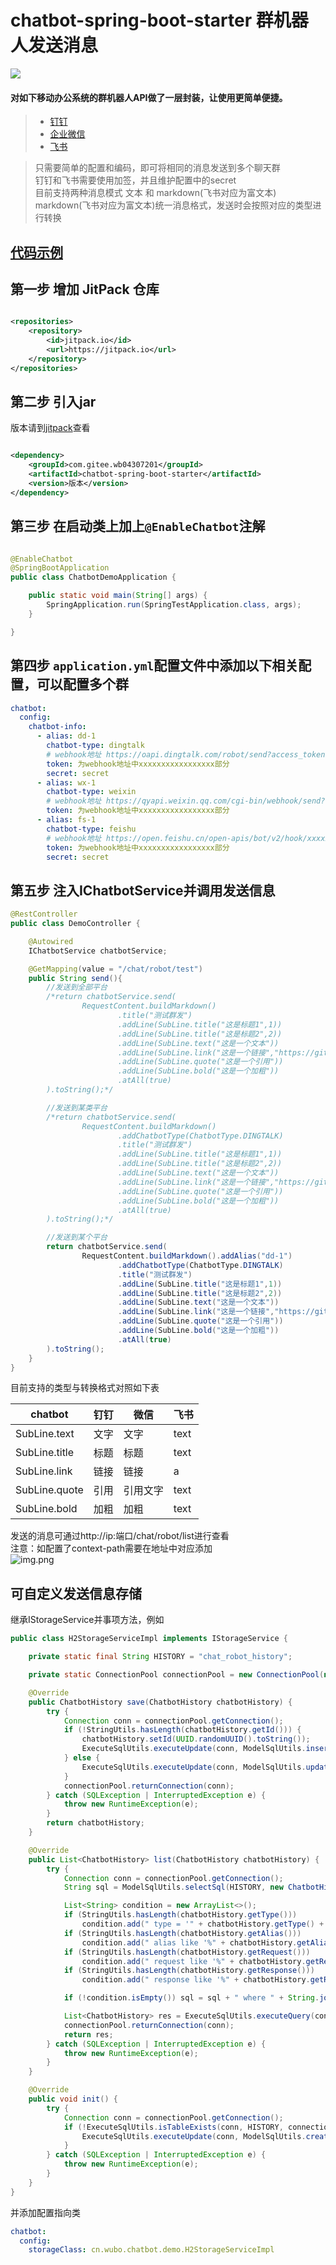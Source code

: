 # chatbot-spring-boot-starter 群机器人发送消息

[![](https://jitpack.io/v/com.gitee.wb04307201/chatbot-spring-boot-starter.svg)](https://jitpack.io/#com.gitee.wb04307201/chatbot-spring-boot-starter)

#### 对如下移动办公系统的群机器人API做了一层封装，让使用更简单便捷。

> - [钉钉](https://open.dingtalk.com/document/group/custom-robot-access)
> - [企业微信](https://developer.work.weixin.qq.com/document/path/91770)
> - [飞书](https://open.feishu.cn/document/ukTMukTMukTM/ucTM5YjL3ETO24yNxkjN)

> 只需要简单的配置和编码，即可将相同的消息发送到多个聊天群  
> 钉钉和飞书需要使用加签，并且维护配置中的secret  
> 目前支持两种消息模式 文本 和 markdown(飞书对应为富文本)  
> markdown(飞书对应为富文本)统一消息格式，发送时会按照对应的类型进行转换

## [代码示例](https://gitee.com/wb04307201/chatbot-demo)

## 第一步 增加 JitPack 仓库

```xml

<repositories>
    <repository>
        <id>jitpack.io</id>
        <url>https://jitpack.io</url>
    </repository>
</repositories>
```

## 第二步 引入jar

版本请到[jitpack](https://jitpack.io/#com.gitee.wb04307201/chatbot-spring-boot-starter)查看

```xml

<dependency>
    <groupId>com.gitee.wb04307201</groupId>
    <artifactId>chatbot-spring-boot-starter</artifactId>
    <version>版本</version>
</dependency>
```

## 第三步 在启动类上加上`@EnableChatbot`注解

```java

@EnableChatbot
@SpringBootApplication
public class ChatbotDemoApplication {

    public static void main(String[] args) {
        SpringApplication.run(SpringTestApplication.class, args);
    }

}
```

## 第四步 `application.yml`配置文件中添加以下相关配置，可以配置多个群

```yaml
chatbot:
  config:
    chatbot-info:
      - alias: dd-1
        chatbot-type: dingtalk
        # webhook地址 https://oapi.dingtalk.com/robot/send?access_token=xxxxxxxxxxxxxxxxx
        token: 为webhook地址中xxxxxxxxxxxxxxxxx部分
        secret: secret
      - alias: wx-1
        chatbot-type: weixin
        # webhook地址 https://qyapi.weixin.qq.com/cgi-bin/webhook/send?key=xxxxxxxxxxxxxxxxx
        token: 为webhook地址中xxxxxxxxxxxxxxxxx部分
      - alias: fs-1
        chatbot-type: feishu
        # webhook地址 https://open.feishu.cn/open-apis/bot/v2/hook/xxxxxxxxxxxxxxxxx
        token: 为webhook地址中xxxxxxxxxxxxxxxxx部分
        secret: secret
```

## 第五步 注入IChatbotService并调用发送信息

```java
@RestController
public class DemoController {

    @Autowired
    IChatbotService chatbotService;

    @GetMapping(value = "/chat/robot/test")
    public String send(){
        //发送到全部平台
        /*return chatbotService.send(
                RequestContent.buildMarkdown()
                        .title("测试群发")
                        .addLine(SubLine.title("这是标题1",1))
                        .addLine(SubLine.title("这是标题2",2))
                        .addLine(SubLine.text("这是一个文本"))
                        .addLine(SubLine.link("这是一个链接","https://gitee.com/wb04307201/chatbot-spring-boot-starter"))
                        .addLine(SubLine.quote("这是一个引用"))
                        .addLine(SubLine.bold("这是一个加粗"))
                        .atAll(true)
        ).toString();*/

        //发送到某类平台
        /*return chatbotService.send(
                RequestContent.buildMarkdown()
                        .addChatbotType(ChatbotType.DINGTALK)
                        .title("测试群发")
                        .addLine(SubLine.title("这是标题1",1))
                        .addLine(SubLine.title("这是标题2",2))
                        .addLine(SubLine.text("这是一个文本"))
                        .addLine(SubLine.link("这是一个链接","https://gitee.com/wb04307201/chatbot-spring-boot-starter"))
                        .addLine(SubLine.quote("这是一个引用"))
                        .addLine(SubLine.bold("这是一个加粗"))
                        .atAll(true)
        ).toString();*/

        //发送到某个平台
        return chatbotService.send(
                RequestContent.buildMarkdown().addAlias("dd-1")
                        .addChatbotType(ChatbotType.DINGTALK)
                        .title("测试群发")
                        .addLine(SubLine.title("这是标题1",1))
                        .addLine(SubLine.title("这是标题2",2))
                        .addLine(SubLine.text("这是一个文本"))
                        .addLine(SubLine.link("这是一个链接","https://gitee.com/wb04307201/chatbot-spring-boot-starter"))
                        .addLine(SubLine.quote("这是一个引用"))
                        .addLine(SubLine.bold("这是一个加粗"))
                        .atAll(true)
        ).toString();
    }
}
```

目前支持的类型与转换格式对照如下表

| chatbot       | 钉钉  | 微信   | 飞书   |
|---------------|-----|------|------|
| SubLine.text  | 文字  | 文字   | text |
| SubLine.title | 标题  | 标题   | text |
| SubLine.link  | 链接  | 链接   | a    |
| SubLine.quote | 引用  | 引用文字 | text |
| SubLine.bold  | 加粗  | 加粗   | text |

发送的消息可通过http://ip:端口/chat/robot/list进行查看  
注意：如配置了context-path需要在地址中对应添加  
![img.png](img.png)


## 可自定义发送信息存储
继承IStorageService并事项方法，例如
```java
public class H2StorageServiceImpl implements IStorageService {

    private static final String HISTORY = "chat_robot_history";

    private static ConnectionPool connectionPool = new ConnectionPool(new ConnectionParam());

    @Override
    public ChatbotHistory save(ChatbotHistory chatbotHistory) {
        try {
            Connection conn = connectionPool.getConnection();
            if (!StringUtils.hasLength(chatbotHistory.getId())) {
                chatbotHistory.setId(UUID.randomUUID().toString());
                ExecuteSqlUtils.executeUpdate(conn, ModelSqlUtils.insertSql(HISTORY, chatbotHistory), new HashMap<>());
            } else {
                ExecuteSqlUtils.executeUpdate(conn, ModelSqlUtils.updateByIdSql(HISTORY, chatbotHistory), new HashMap<>());
            }
            connectionPool.returnConnection(conn);
        } catch (SQLException | InterruptedException e) {
            throw new RuntimeException(e);
        }
        return chatbotHistory;
    }

    @Override
    public List<ChatbotHistory> list(ChatbotHistory chatbotHistory) {
        try {
            Connection conn = connectionPool.getConnection();
            String sql = ModelSqlUtils.selectSql(HISTORY, new ChatbotHistory());

            List<String> condition = new ArrayList<>();
            if (StringUtils.hasLength(chatbotHistory.getType()))
                condition.add(" type = '" + chatbotHistory.getType() + "'");
            if (StringUtils.hasLength(chatbotHistory.getAlias()))
                condition.add(" alias like '%" + chatbotHistory.getAlias() + "%'");
            if (StringUtils.hasLength(chatbotHistory.getRequest()))
                condition.add(" request like '%" + chatbotHistory.getRequest() + "%'");
            if (StringUtils.hasLength(chatbotHistory.getResponse()))
                condition.add(" response like '%" + chatbotHistory.getResponse() + "%'");

            if (!condition.isEmpty()) sql = sql + " where " + String.join("and", condition);

            List<ChatbotHistory> res = ExecuteSqlUtils.executeQuery(conn, sql, new HashMap<>(), ChatbotHistory.class);
            connectionPool.returnConnection(conn);
            return res;
        } catch (SQLException | InterruptedException e) {
            throw new RuntimeException(e);
        }
    }

    @Override
    public void init() {
        try {
            Connection conn = connectionPool.getConnection();
            if (!ExecuteSqlUtils.isTableExists(conn, HISTORY, connectionPool.getDbType())) {
                ExecuteSqlUtils.executeUpdate(conn, ModelSqlUtils.createSql(HISTORY, new ChatbotHistory()), new HashMap<>());
            }
        } catch (SQLException | InterruptedException e) {
            throw new RuntimeException(e);
        }
    }
}
```

并添加配置指向类
```yaml
chatbot:
  config:
    storageClass: cn.wubo.chatbot.demo.H2StorageServiceImpl
```